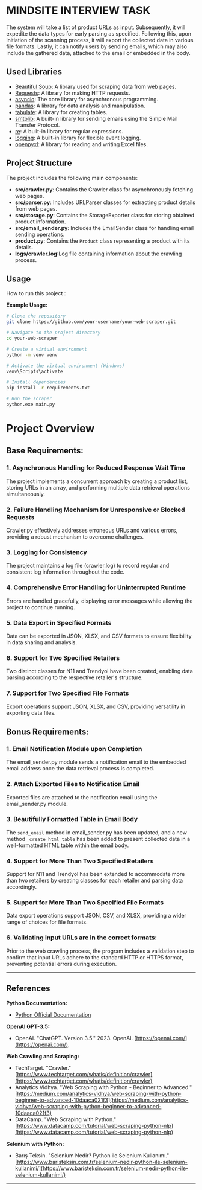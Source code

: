 # MINDSITE INTERVIEW TASK

The system will take a list of product URLs as input.
Subsequently, it will expedite the data types for early parsing as specified.
Following this, upon initiation of the scanning process, it will export the collected data in various file formats.
Lastly, it can notify users by sending emails, which may also include the gathered data, attached to the email or embedded in the body.



## Used Libraries

- [Beautiful Soup](https://www.crummy.com/software/BeautifulSoup/): A library used for scraping data from web pages.
- [Requests](https://docs.python-requests.org/en/master/): A library for making HTTP requests.
- [asyncio](https://docs.python.org/3/library/asyncio.html): The core library for asynchronous programming.
- [pandas](https://pandas.pydata.org/): A library for data analysis and manipulation.
- [tabulate](https://pypi.org/project/tabulate/): A library for creating tables.
- [smtplib](https://docs.python.org/3/library/smtplib.html): A built-in library for sending emails using the Simple Mail Transfer Protocol.
- [re](https://docs.python.org/3/library/re.html): A built-in library for regular expressions.
- [logging](https://docs.python.org/3/library/logging.html): A built-in library for flexible event logging.
- [openpyxl](https://pypi.org/project/openpyxl/): A library for reading and writing Excel files.


## Project Structure

The project includes the following main components:

- **src/crawler.py**: Contains the Crawler class for asynchronously fetching web pages.
- **src/parser.py**: Includes URLParser classes for extracting product details from web pages.
- **src/storage.py**: Contains the StorageExporter class for storing obtained product information.
- **src/email_sender.py**: Includes the EmailSender class for handling email sending operations.
- **product.py**: Contains the `Product` class representing a product with its details.
- **logs/crawler.log**:Log file containing information about the crawling process.
  
## Usage

How to run this project :


**Example Usage:**

```bash
# Clone the repository
git clone https://github.com/your-username/your-web-scraper.git

# Navigate to the project directory
cd your-web-scraper

# Create a virtual environment
python -m venv venv

# Activate the virtual environment (Windows)
venv\Scripts\activate

# Install dependencies
pip install -r requirements.txt

# Run the scraper
python.exe main.py
```
# Project Overview

## Base Requirements:

### 1. Asynchronous Handling for Reduced Response Wait Time
The project implements a concurrent approach by creating a product list, storing URLs in an array, and performing multiple data retrieval operations simultaneously.

### 2. Failure Handling Mechanism for Unresponsive or Blocked Requests
Crawler.py effectively addresses erroneous URLs and various errors, providing a robust mechanism to overcome challenges.

### 3. Logging for Consistency
The project maintains a log file (crawler.log) to record regular and consistent log information throughout the code.

### 4. Comprehensive Error Handling for Uninterrupted Runtime
Errors are handled gracefully, displaying error messages while allowing the project to continue running.

### 5. Data Export in Specified Formats
Data can be exported in JSON, XLSX, and CSV formats to ensure flexibility in data sharing and analysis.

### 6. Support for Two Specified Retailers
Two distinct classes for N11 and Trendyol have been created, enabling data parsing according to the respective retailer's structure.

### 7. Support for Two Specified File Formats
Export operations support JSON, XLSX, and CSV, providing versatility in exporting data files.

## Bonus Requirements:

### 1. Email Notification Module upon Completion
The email_sender.py module sends a notification email to the embedded email address once the data retrieval process is completed.

### 2. Attach Exported Files to Notification Email
Exported files are attached to the notification email using the email_sender.py module.

### 3. Beautifully Formatted Table in Email Body
The `send_email` method in email_sender.py has been updated, and a new method `_create_html_table` has been added to present collected data in a well-formatted HTML table within the email body.

### 4. Support for More Than Two Specified Retailers
Support for N11 and Trendyol has been extended to accommodate more than two retailers by creating classes for each retailer and parsing data accordingly.

### 5. Support for More Than Two Specified File Formats
Data export operations support JSON, CSV, and XLSX, providing a wider range of choices for file formats.

### 6. Validating input URLs are in the correct formats:
Prior to the web crawling process, the program includes a validation step to confirm that input URLs adhere to the standard HTTP or HTTPS format, preventing potential errors during execution.



---

## References

**Python Documentation:**
- [Python Official Documentation](https://docs.python.org/3/)

**OpenAI GPT-3.5:**
- OpenAI. "ChatGPT. Version 3.5." 2023. OpenAI. [https://openai.com/](https://openai.com/).

**Web Crawling and Scraping:**
- TechTarget. "Crawler." [https://www.techtarget.com/whatis/definition/crawler](https://www.techtarget.com/whatis/definition/crawler)
- Analytics Vidhya. "Web Scraping with Python - Beginner to Advanced." [https://medium.com/analytics-vidhya/web-scraping-with-python-beginner-to-advanced-10daaca021f3](https://medium.com/analytics-vidhya/web-scraping-with-python-beginner-to-advanced-10daaca021f3)
- DataCamp. "Web Scraping with Python." [https://www.datacamp.com/tutorial/web-scraping-python-nlp](https://www.datacamp.com/tutorial/web-scraping-python-nlp)

**Selenium with Python:**
- Barış Teksin. "Selenium Nedir? Python ile Selenium Kullanımı." [https://www.baristeksin.com.tr/selenium-nedir-python-ile-selenium-kullanimi/](https://www.baristeksin.com.tr/selenium-nedir-python-ile-selenium-kullanimi/)

---
